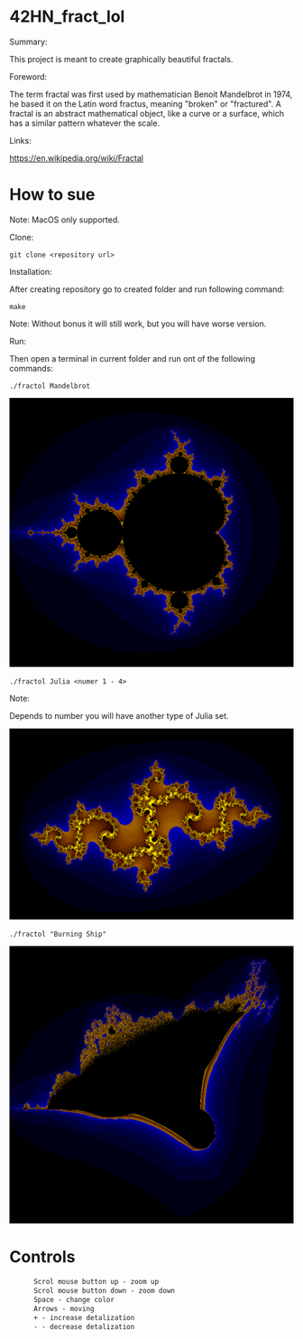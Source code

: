 # 42HN_fract_lol
Summary:

This project is meant to create graphically beautiful fractals.

Foreword:

The term fractal was first used by mathematician Benoit Mandelbrot in 1974, he based it on the Latin word fractus, meaning "broken" or "fractured".
A fractal is an abstract mathematical object, like a curve or a surface, which has a similar pattern whatever the scale.

Links:

https://en.wikipedia.org/wiki/Fractal
# How to sue
Note: MacOS only supported.

Clone:
```
git clone <repository url>
```
Installation:

After creating repository go to created folder and run following command:
```
make
```
Note: Without bonus it will still work, but you will have worse version.

Run:

Then open a terminal in current folder and run ont of the following commands:
```
./fractol Mandelbrot
```
![alt text](https://github.com/akliek/42HN_fract_lol/blob/master/images/Mandelbrot.png?raw=true)
```
./fractol Julia <numer 1 - 4>
```
Note:

Depends to number you will have another type of Julia set.

![alt text](https://github.com/akliek/42HN_fract_lol/blob/master/images/Julia4.png?raw=true)

```
./fractol "Burning Ship"
```
![alt text](https://github.com/akliek/42HN_fract_lol/blob/master/images/Burning%20Ship.png?raw=true)

# Controls
```
      Scrol mouse button up - zoom up
      Scrol mouse button down - zoom down
      Space - change color
      Arrows - moving
      + - increase detalization
      - - decrease detalization
```
